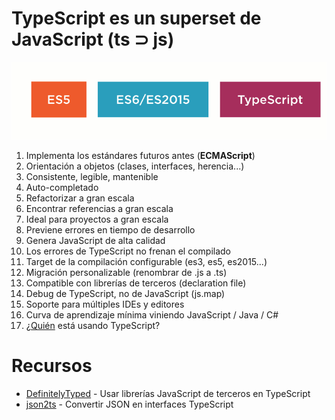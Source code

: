# TypeScript es un superset de JavaScript (ts ⊃ js)

<p align="center">
    <img alt="typescript" src="https://raw.githubusercontent.com/kutyel/typescript-talk/master/assets/es5-es2015-ts.gif?token=AE49TbCIICnz1keiTAf4j0twmjtwJHjDks5XQfuhwA%3D%3D">
</p>


1. Implementa los estándares futuros antes (**ECMAScript**)
2. Orientación a objetos (clases, interfaces, herencia...)
3. Consistente, legible, mantenible
4. Auto-completado
5. Refactorizar a gran escala
6. Encontrar referencias a gran escala
7. Ideal para proyectos a gran escala
8. Previene errores en tiempo de desarrollo
9. Genera JavaScript de alta calidad
10. Los errores de TypeScript no frenan el compilado
11. Target de la compilación configurable (es3, es5, es2015...)
12. Migración personalizable (renombrar de .js a .ts)
13. Compatible con librerías de terceros (declaration file)
14. Debug de TypeScript, no de JavaScript (js.map)
15. Soporte para múltiples IDEs y editores
16. Curva de aprendizaje mínima viniendo JavaScript / Java / C#
17. ¿[Quién](http://www.typescriptlang.org/community/friends.html) está usando TypeScript?

# Recursos

- [DefinitelyTyped](http://definitelytyped.org/) - Usar librerías JavaScript de terceros en TypeScript
- [json2ts](http://json2ts.com/) - Convertir JSON en interfaces TypeScript